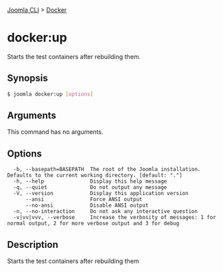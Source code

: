 [Joomla CLI](../index.md) > [Docker](index.md)
# docker:up

Starts the test containers after rebuilding them.

## Synopsis
```bash
$ joomla docker:up [options]
```

## Arguments
This command has no arguments.

## Options
```
  -b, --basepath=BASEPATH  The root of the Joomla installation. Defaults to the current working directory. [default: "."]
  -h, --help               Display this help message
  -q, --quiet              Do not output any message
  -V, --version            Display this application version
      --ansi               Force ANSI output
      --no-ansi            Disable ANSI output
  -n, --no-interaction     Do not ask any interactive question
  -v|vv|vvv, --verbose     Increase the verbosity of messages: 1 for normal output, 2 for more verbose output and 3 for debug
```

## Description

Starts the test containers after rebuilding them

